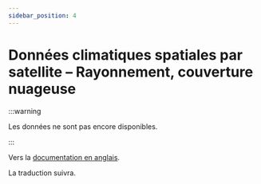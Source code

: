 ```yaml
---
sidebar_position: 4
---
```


# Données climatiques spatiales par satellite – Rayonnement, couverture nuageuse

:::warning 

Les données ne sont pas encore disponibles.

:::

Vers la [documentation en anglais](https://opendatadocs.meteoswiss.ch/c-climate-data/c4-satellite-based-climate-data).

La traduction suivra.

